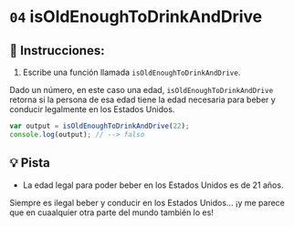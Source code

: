 # `04` isOldEnoughToDrinkAndDrive

## 📝 Instrucciones:

1. Escribe una función llamada `isOldEnoughToDrinkAndDrive`.

Dado un número, en este caso una edad, `isOldEnoughToDrinkAndDrive` retorna si la persona de esa edad tiene la edad necesaria para beber y conducir legalmente en los Estados Unidos.

```Javascript
var output = isOldEnoughToDrinkAndDrive(22);
console.log(output); // --> falso
```

## 💡 Pista

+ La edad legal para poder beber en los Estados Unidos es de 21 años. 

Siempre es ilegal beber y conducir en los Estados Unidos... ¡y me parece que en cuaalquier otra parte del mundo también lo es!
